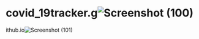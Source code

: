 # covid_19tracker.g![Screenshot (100)](https://user-images.githubusercontent.com/82281265/162551793-b24d12c7-ef69-4ebd-bfdf-5092e8d5d674.png)
ithub.io![Screenshot (101)](https://user-images.githubusercontent.com/82281265/162551797-8ca1ac9f-42f4-4349-a45c-b0bd7f9be992.png)

